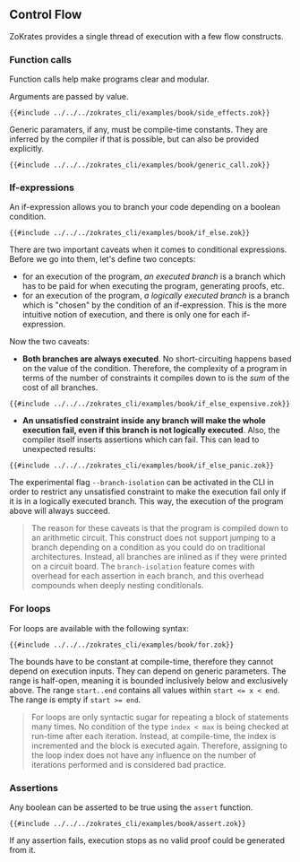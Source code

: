## Control Flow

ZoKrates provides a single thread of execution with a few flow constructs.

### Function calls

Function calls help make programs clear and modular.

Arguments are passed by value.

```zokrates
{{#include ../../../zokrates_cli/examples/book/side_effects.zok}}
```

Generic paramaters, if any, must be compile-time constants. They are inferred by the compiler if that is possible, but can also be provided explicitly.

```zokrates
{{#include ../../../zokrates_cli/examples/book/generic_call.zok}}
```

### If-expressions

An if-expression allows you to branch your code depending on a boolean condition.

```zokrates
{{#include ../../../zokrates_cli/examples/book/if_else.zok}}
```

There are two important caveats when it comes to conditional expressions. Before we go into them, let's define two concepts:
- for an execution of the program, *an executed branch* is a branch which has to be paid for when executing the program, generating proofs, etc.
- for an execution of the program, *a logically executed branch* is a branch which is "chosen" by the condition of an if-expression. This is the more intuitive notion of execution, and there is only one for each if-expression.

Now the two caveats:
- **Both branches are always executed**. No short-circuiting happens based on the value of the condition. Therefore, the complexity of a program in terms of the number of constraints it compiles down to is the *sum* of the cost of all branches.
```zokrates
{{#include ../../../zokrates_cli/examples/book/if_else_expensive.zok}}
```
- **An unsatisfied constraint inside any branch will make the whole execution fail, even if this branch is not logically executed**. Also, the compiler itself inserts assertions which can fail. This can lead to unexpected results:
```zokrates
{{#include ../../../zokrates_cli/examples/book/if_else_panic.zok}}
```
The experimental flag `--branch-isolation` can be activated in the CLI in order to restrict any unsatisfied constraint to make the execution fail only if it is in a logically executed branch. This way, the execution of the program above will always succeed.

>The reason for these caveats is that the program is compiled down to an arithmetic circuit. This construct does not support jumping to a branch depending on a condition as you could do on traditional architectures. Instead, all branches are inlined as if they were printed on a circuit board. The `branch-isolation` feature comes with overhead for each assertion in each branch, and this overhead compounds when deeply nesting conditionals.

### For loops

For loops are available with the following syntax:

```zokrates
{{#include ../../../zokrates_cli/examples/book/for.zok}}
```

The bounds have to be constant at compile-time, therefore they cannot depend on execution inputs. They can depend on generic parameters.
The range is half-open, meaning it is bounded inclusively below and exclusively above. The range `start..end` contains all values within `start <= x < end`. The range is empty if `start >= end`.

> For loops are only syntactic sugar for repeating a block of statements many times. No condition of the type `index < max` is being checked at run-time after each iteration. Instead, at compile-time, the index is incremented and the block is executed again. Therefore, assigning to the loop index does not have any influence on the number of iterations performed and is considered bad practice.

### Assertions

Any boolean can be asserted to be true using the `assert` function.

```zokrates
{{#include ../../../zokrates_cli/examples/book/assert.zok}}
```

If any assertion fails, execution stops as no valid proof could be generated from it.
